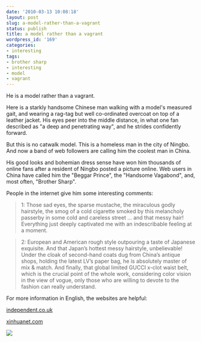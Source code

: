 ```yaml
---
date: '2010-03-13 10:08:18'
layout: post
slug: a-model-rather-than-a-vagrant
status: publish
title: a model rather than a vagrant
wordpress_id: '169'
categories:
- interesting
tags:
- brother sharp
- interesting
- model
- vagrant
---
```


He is a model rather than a vagrant.





Here is a starkly handsome Chinese man walking with a model's measured gait, and wearing a rag-tag but well co-ordinated overcoat on top of a leather jacket. His eyes peer into the middle distance, in what one fan described as "a deep and penetrating way", and he strides confidently forward.




But this is no catwalk model. This is a homeless man in the city of Ningbo. And now a band of web followers are calling him the coolest man in China.




His good looks and bohemian dress sense have won him thousands of online fans after a resident of Ningbo posted a picture online. Web users in China have called him the "Beggar Prince", the "Handsome Vagabond", and, most often, "Brother Sharp".




People in the internet give him some interesting comments:




> 1: Those sad eyes, the sparse mustache, the miraculous godly hairstyle, the smog of a cold cigarette smoked by this melancholy passerby in some cold and careless street … and that messy hair! Everything just deeply captivated me with an indescribable feeling at a moment.
> 
> 





> 2: European and American rough style outpouring a taste of Japanese exquisite. And that Japan’s hottest messy hairstyle, unbelievable! Under the cloak of second-hand coats dug from China’s antique shops, holding the latest LV’s paper bag, he is absolutely master of mix & match. And finally, that global limited GUCCI x-clot waist belt, which is the crucial point of the whole work, considering color vision in the view of vogue, only those who are willing to devote to the fashion can really understand.
> 
> 





For more information in English, the websites are helpful:  
  

[independent.co.uk](http://www.independent.co.uk/news/world/asia/handsome-chinese-vagrant-draws-fans-of-homeless-chic-1915812.html)  
  

[xinhuanet.com](http://news.xinhuanet.com/english2010/photo/2010-03/06/c_13199835.htm)




[![](http://wowsmallroad.files.wordpress.com/2010/03/brother-sharp.jpg?w=238)](http://wowsmallroad.files.wordpress.com/2010/03/brother-sharp.jpg)
